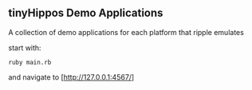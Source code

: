 tinyHippos Demo Applications
---

A collection of demo applications for each platform that ripple emulates

start with:

    ruby main.rb

and navigate to [http://127.0.0.1:4567/] 

